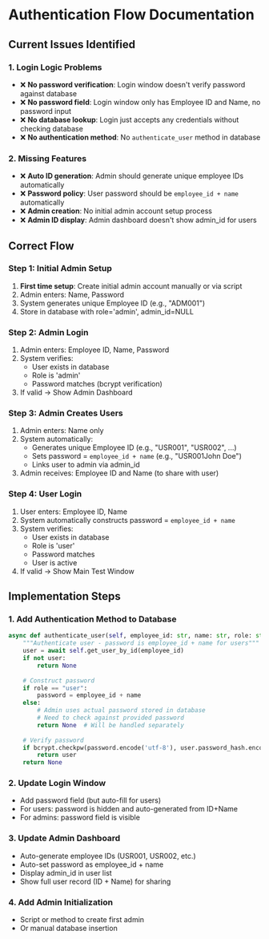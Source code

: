 # Authentication Flow Documentation

## Current Issues Identified

### 1. Login Logic Problems
- ❌ **No password verification**: Login window doesn't verify password against database
- ❌ **No password field**: Login window only has Employee ID and Name, no password input
- ❌ **No database lookup**: Login just accepts any credentials without checking database
- ❌ **No authentication method**: No `authenticate_user` method in database

### 2. Missing Features
- ❌ **Auto ID generation**: Admin should generate unique employee IDs automatically
- ❌ **Password policy**: User password should be `employee_id + name` automatically
- ❌ **Admin creation**: No initial admin account setup process
- ❌ **Admin ID display**: Admin dashboard doesn't show admin_id for users

## Correct Flow

### Step 1: Initial Admin Setup
1. **First time setup**: Create initial admin account manually or via script
2. Admin enters: Name, Password
3. System generates unique Employee ID (e.g., "ADM001")
4. Store in database with role='admin', admin_id=NULL

### Step 2: Admin Login
1. Admin enters: Employee ID, Name, Password
2. System verifies:
   - User exists in database
   - Role is 'admin'
   - Password matches (bcrypt verification)
3. If valid → Show Admin Dashboard

### Step 3: Admin Creates Users
1. Admin enters: Name only
2. System automatically:
   - Generates unique Employee ID (e.g., "USR001", "USR002", ...)
   - Sets password = `employee_id + name` (e.g., "USR001John Doe")
   - Links user to admin via admin_id
3. Admin receives: Employee ID and Name (to share with user)

### Step 4: User Login
1. User enters: Employee ID, Name
2. System automatically constructs password = `employee_id + name`
3. System verifies:
   - User exists in database
   - Role is 'user'
   - Password matches
   - User is active
4. If valid → Show Main Test Window

## Implementation Steps

### 1. Add Authentication Method to Database
```python
async def authenticate_user(self, employee_id: str, name: str, role: str) -> Optional[User]:
    """Authenticate user - password is employee_id + name for users"""
    user = await self.get_user_by_id(employee_id)
    if not user:
        return None
    
    # Construct password
    if role == "user":
        password = employee_id + name
    else:
        # Admin uses actual password stored in database
        # Need to check against provided password
        return None  # Will be handled separately
    
    # Verify password
    if bcrypt.checkpw(password.encode('utf-8'), user.password_hash.encode('utf-8')):
        return user
    return None
```

### 2. Update Login Window
- Add password field (but auto-fill for users)
- For users: password is hidden and auto-generated from ID+Name
- For admins: password field is visible

### 3. Update Admin Dashboard
- Auto-generate employee IDs (USR001, USR002, etc.)
- Auto-set password as employee_id + name
- Display admin_id in user list
- Show full user record (ID + Name) for sharing

### 4. Add Admin Initialization
- Script or method to create first admin
- Or manual database insertion

